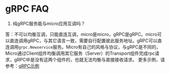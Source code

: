 # gRPC FAQ

1. 纯gRPC服务能与micro应用互调吗？

答：不可以均衡互调，只能直连互调，micro是micro，gRPC是gRPC。micro可以直连调用gRPC，与其它语言一致，需要自行配置彼此服务地址。gRPC可以直连调用`grpc.Newservice`服务。Micro有自己的风格与协议，与gRPC是不同的，Micro通过Client组件均衡调用其它服务（Server）的Transport组件完成rpc请求，gRPC中是没有这两个组件的，也就无法均衡与直接接收请求。
更多示例，请参考：[gRPC示例](https://github.com/micro-in-cn/tutorials/tree/master/examples/middle-practices/micro-grpc)